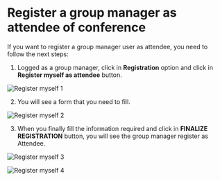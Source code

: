 # Register a group manager as attendee of conference

If you want to register a group manager user as attendee, you need to follow the next steps:

1. Logged as a group manager, click in **Registration** option and click in **Register myself as attendee** button.

![Register myself 1](https://github.com/Lin777/Regis/blob/master/FAQ/images/registerMyselfAsAttendee1.png?raw=true)

2. You will see a form that you need to fill.

![Register myself 2](https://github.com/Lin777/Regis/blob/master/FAQ/images/registerMyselfAsAttendee2.png?raw=true)

3. When you finally fill the information required and click in **FINALIZE REGISTRATION** button, you will see the group manager register as Attendee.

![Register myself 3](https://github.com/Lin777/Regis/blob/master/FAQ/images/registerMyselfAsAttendee3.png?raw=true)

![Register myself 4](https://github.com/Lin777/Regis/blob/master/FAQ/images/registerMyselfAsAttendee4.png?raw=true)
